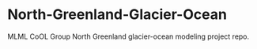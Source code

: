 # North-Greenland-Glacier-Ocean
MLML CoOL Group North Greenland glacier-ocean modeling project repo.
